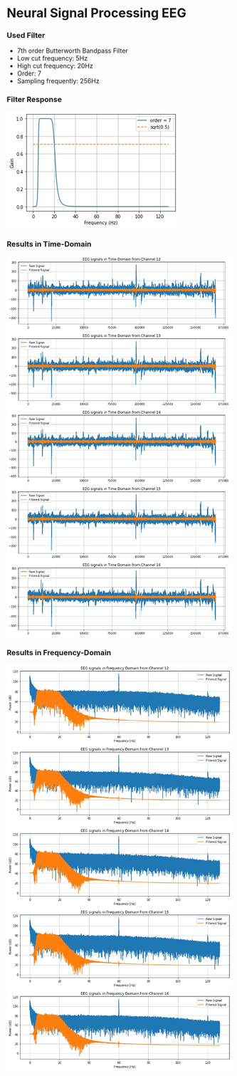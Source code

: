 # Neural Signal Processing EEG

### Used Filter
- 7th order Butterworth Bandpass Filter
- Low cut frequency: 5Hz
- High cut frequency: 20Hz
- Order: 7
- Sampling frequently: 256Hz

### Filter Response
![](https://github.com/chamara96/Neural-Signal-Processing-EEG/blob/main/Frequency%20Domain/filter_7th.jpg)

### Results in Time-Domain

![](https://github.com/chamara96/Neural-Signal-Processing-EEG/blob/main/Time%20Domain/12.jpg)
![](https://github.com/chamara96/Neural-Signal-Processing-EEG/blob/main/Time%20Domain/13.jpg)
![](https://github.com/chamara96/Neural-Signal-Processing-EEG/blob/main/Time%20Domain/14.jpg)
![](https://github.com/chamara96/Neural-Signal-Processing-EEG/blob/main/Time%20Domain/15.jpg)
![](https://github.com/chamara96/Neural-Signal-Processing-EEG/blob/main/Time%20Domain/16.jpg)

### Results in Frequency-Domain

![](https://github.com/chamara96/Neural-Signal-Processing-EEG/blob/main/Frequency%20Domain/12.jpg)
![](https://github.com/chamara96/Neural-Signal-Processing-EEG/blob/main/Frequency%20Domain/13.jpg)
![](https://github.com/chamara96/Neural-Signal-Processing-EEG/blob/main/Frequency%20Domain/14.jpg)
![](https://github.com/chamara96/Neural-Signal-Processing-EEG/blob/main/Frequency%20Domain/15.jpg)
![](https://github.com/chamara96/Neural-Signal-Processing-EEG/blob/main/Frequency%20Domain/16.jpg)
